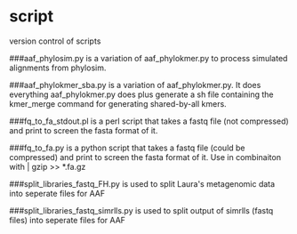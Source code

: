 script
======

version control of scripts

###aaf_phylosim.py 
is a variation of aaf_phylokmer.py to process simulated alignments from phylosim.

###aaf_phylokmer_sba.py 
is a variation of aaf_phylokmer.py. It does everything aaf_phylokmer.py does plus generate a sh file containing the kmer_merge command for generating shared-by-all kmers.

###fq_to_fa_stdout.pl
is a perl script that takes a fastq file (not compressed) and print to screen the fasta format of it.

###fq_to_fa.py
is a python script that takes a fastq file (could be compressed) and print to screen the fasta format of it. Use in combinaiton with | gzip >> *.fa.gz

###split_libraries_fastq_FH.py
is used to split Laura's metagenomic data into seperate files for AAF

###split_libraries_fastq_simrlls.py
is used to split output of simrlls (fastq files) into seperate files for AAF